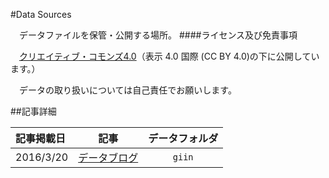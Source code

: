 #Data Sources

　データファイルを保管・公開する場所。
####ライセンス及び免責事項

　[クリエイティブ・コモンズ4.0](http://creativecommons.org/licenses/by/4.0/deed.ja)（表示 4.0 国際 (CC BY 4.0)の下に公開しています。）

　データの取り扱いについては自己責任でお願いします。

##記事詳細

|   記事掲載日      |   記事         | データフォルダ         |
| :---------------- |:--------------:| :---------------:|
| 2016/3/20         | [データブログ](http://balian.sakura.ne.jp/wp/)      |   `giin` |
